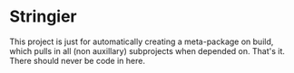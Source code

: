 ﻿# Stringier

This project is just for automatically creating a meta-package on build, which pulls in all (non auxillary) subprojects when depended on. That's it. There should never be code in here.
